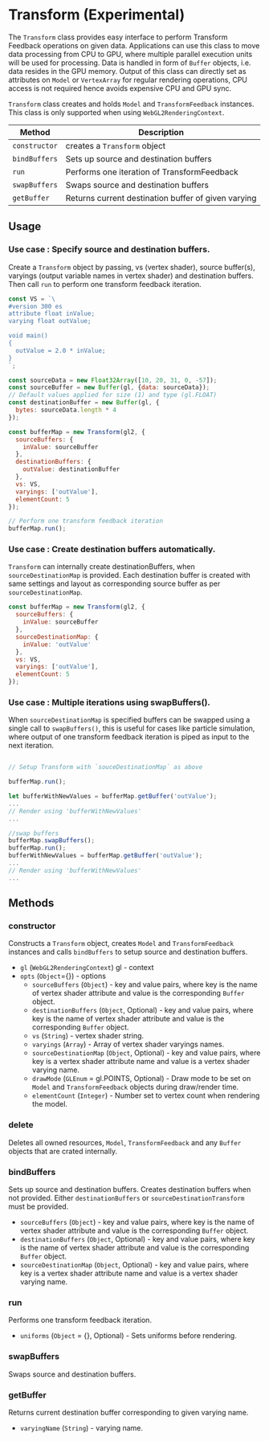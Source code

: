 # Transform (Experimental)

The `Transform` class provides easy interface to perform Transform Feedback operations on given data. Applications can use this class to move data processing from CPU to GPU, where multiple parallel execution units will be used for processing. Data is handled in form of `Buffer` objects, i.e. data resides in the GPU memory. Output of this class can directly set as attributes on `Model` or `VertexArray` for regular rendering operations, CPU access is not required hence avoids expensive CPU and GPU sync.

 `Transform` class creates and holds `Model` and `TransformFeedback` instances. This class is only supported when using `WebGL2RenderingContext`.

| **Method**      | **Description** |
| ---             | --- |
| `constructor`   | creates a `Transform` object |
| `bindBuffers`   | Sets up source and destination buffers |
| `run`           | Performs one iteration of TransformFeedback |
| `swapBuffers`   | Swaps source and destination buffers |
| `getBuffer`     | Returns current destination buffer of given varying |

## Usage

### Use case : Specify source and destination buffers.

Create a `Transform` object by passing, vs (vertex shader), source buffer(s), varyings (output variable names in vertex shader) and destination buffers. Then call `run` to perform one transform feedback iteration.

```js
const VS = `\
#version 300 es
attribute float inValue;
varying float outValue;

void main()
{
  outValue = 2.0 * inValue;
}
`;

const sourceData = new Float32Array([10, 20, 31, 0, -57]);
const sourceBuffer = new Buffer(gl, {data: sourceData});
// Default values applied for size (1) and type (gl.FLOAT)
const destinationBuffer = new Buffer(gl, {
  bytes: sourceData.length * 4
});

const bufferMap = new Transform(gl2, {
  sourceBuffers: {
    inValue: sourceBuffer
  },
  destinationBuffers: {
    outValue: destinationBuffer
  },
  vs: VS,
  varyings: ['outValue'],
  elementCount: 5
});

// Perform one transform feedback iteration
bufferMap.run();
```

### Use case : Create destination buffers automatically.

`Transform` can internally create destinationBuffers, when `sourceDestinationMap` is provided. Each destination buffer is created with same settings and layout as corresponding source buffer as per `sourceDestinationMap`.

```js
const bufferMap = new Transform(gl2, {
  sourceBuffers: {
    inValue: sourceBuffer
  },
  sourceDestinationMap: {
    inValue: 'outValue'
  },
  vs: VS,
  varyings: ['outValue'],
  elementCount: 5
});

```
### Use case : Multiple iterations using swapBuffers().

When `sourceDestinationMap` is specified buffers can be swapped using a single call to `swapBuffers()`, this is useful for cases like particle simulation, where output of one transform feedback iteration is piped as input to the next iteration.

```js

// Setup Transform with `souceDestinationMap` as above

bufferMap.run();

let bufferWithNewValues = bufferMap.getBuffer('outValue');
...
// Render using 'bufferWithNewValues'
...

//swap buffers
bufferMap.swapBuffers();
bufferMap.run();
bufferWithNewValues = bufferMap.getBuffer('outValue');
...
// Render using 'bufferWithNewValues'
...
```

## Methods

### constructor

Constructs a `Transform` object, creates `Model` and `TransformFeedback` instances and calls `bindBuffers` to setup source and destination buffers.

* `gl` (`WebGL2RenderingContext`) gl - context
* `opts` (`Object`={}) - options
  * `sourceBuffers` (`Object`) - key and value pairs, where key is the name of vertex shader attribute and value is the corresponding `Buffer` object.
  * `destinationBuffers` (`Object`, Optional) - key and value pairs, where key is the name of vertex shader attribute and value is the corresponding `Buffer` object.
  * `vs` (`String`) - vertex shader string.
  * `varyings` (`Array`) - Array of vertex shader varyings names.
  * `sourceDestinationMap` (`Object`, Optional) - key and value pairs, where key is a vertex shader attribute name and value is a vertex shader varying name.
  * `drawMode` (`GLEnum` = gl.POINTS, Optional) - Draw mode to be set on `Model` and `TransformFeedback` objects during draw/render time.
  * `elementCount` (`Integer`) - Number set to vertex count when rendering the model.

### delete

Deletes all owned resources, `Model`, `TransformFeedback` and any `Buffer` objects that are crated internally.

### bindBuffers

Sets up source and destination buffers. Creates destination buffers when not provided. Either `destinationBuffers` or `sourceDestinationTransform` must be provided.

* `sourceBuffers` (`Object`) - key and value pairs, where key is the name of vertex shader attribute and value is the corresponding `Buffer` object.
* `destinationBuffers` (`Object`, Optional) - key and value pairs, where key is the name of vertex shader attribute and value is the corresponding `Buffer` object.
* `sourceDestinationMap` (`Object`, Optional) - key and value pairs, where key is a vertex shader attribute name and value is a vertex shader varying name.

### run

Performs one transform feedback iteration.

* `uniforms` (`Object` = {}, Optional) - Sets uniforms before rendering.

### swapBuffers

Swaps source and destination buffers.

### getBuffer

Returns current destination buffer corresponding to given varying name.

* `varyingName` (`String`) - varying name.
